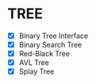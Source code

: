 # TREE

- [x] Binary Tree Interface
- [x] Binary Search Tree
- [x] Red-Black Tree
- [x] AVL Tree
- [x] Splay Tree